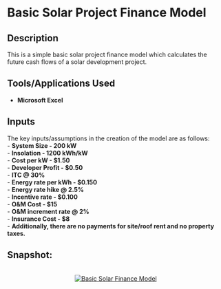 # Basic Solar Project Finance Model

<h2>Description</h2>
This is a simple basic solar project finance model which calculates the future cash flows of a solar development project. 
<br />

<h2>Tools/Applications Used</h2>

- <b>Microsoft Excel</b> 

<h2>Inputs</h2>
The key inputs/assumptions in the creation of the model are as follows: <br/>
- <b>System Size - 200 kW</b> <br/>
- <b>Insolation - 1200 kWh/kW</b> <br/>
- <b>Cost per kW - $1.50</b> <br/>
- <b>Developer Profit - $0.50</b> <br/>
- <b>ITC @ 30%</b> <br/>
- <b>Energy rate per kWh - $0.150</b> <br/>
- <b>Energy rate hike @ 2.5%</b> <br/>
- <b>Incentive rate - $0.100</b> <br/>
- <b>O&M Cost - $15</b> <br/>
- <b>O&M increment rate @ 2%</b> <br/>
- <b>Insurance Cost - $8</b> <br/>
- <b>Additionally, there are no payments for site/roof rent and no property taxes. </b> 
<br />

<h2>Snapshot:</h2>

<p align="center">
<br/>
<a href="https://imgur.com/v9tGdzn"><img src="https://i.imgur.com/v9tGdzn.jpg" alt="Basic Solar Finance Model" /></a>
</p>

<!--
 ```diff
- text in red
+ text in green
! text in orange
# text in gray
@@ text in purple (and bold)@@
```
--!>
